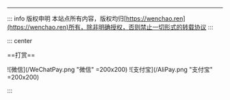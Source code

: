 ---------
<Share />

::: info 版权申明
本站点所有内容，版权均归[https://wenchao.ren](https://wenchao.ren)所有，除非明确授权，否则禁止一切形式的转载协议
:::

::: center

==打赏==

![微信](/WeChatPay.png "微信" =200x200)  ![支付宝](/AliPay.png "支付宝" =200x200)

:::

